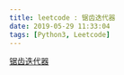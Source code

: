 ```yaml
---
title: leetcode : 锯齿迭代器
date: 2019-05-29 11:33:04
tags: [Python3, Leetcode]
---
```


[锯齿迭代器](https://leetcode-cn.com/problems/zigzag-iterator/)

